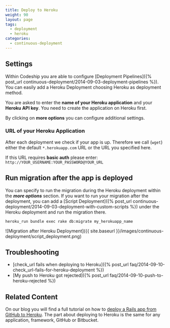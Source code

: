 ```yaml
---
title: Deploy to Heroku
weight: 90
layout: page
tags:
  - deployment
  - heroku
categories:
  - continuous-deployment
---
```

## Settings
Within Codeship you are able to configure [Deployment Pipelines]({% post_url continuous-deployment/2014-09-03-deployment-pipelines %}). You can easily add a Heroku Deployment choosing Heroku as deployment method.

You are asked to enter the **name of your Heroku application** and your **Heroku API key**. You need to create the application on Heroku first.

By clicking on **more options** you can configure additional settings.

### URL of your Heroku Application
After each deployment we check if your app is up. Therefore we call (```wget```) either the default ```*.herokuapp.com``` URL or the URL you specified here.

If this URL requires **basic auth** please enter: ```http://YOUR_USERNAME:YOUR_PASSWORD@YOUR_URL```

## Run migration after the app is deployed
You can specify to run the migration during the Heroku deployment within the ***more options*** section. If you want to run your migration after the deployment, you can add a [Script Deployment]({% post_url continuous-deployment/2014-09-03-deployment-with-custom-scripts %}) under the Heroku deployment and run the migration there.

~~~shell
heroku_run bundle exec rake db:migrate my_herokuapp_name
~~~

![Migration after Heroku Deployment]({{ site.baseurl }}/images/continuous-deployment/script_deployment.png)

## Troubleshooting
- [check_url fails when deploying to Heroku]({% post_url faq/2014-09-10-check_url-fails-for-heroku-deployment %})
- [My push to Heroku got rejected]({% post_url faq/2014-09-10-push-to-heroku-rejected %})

## Related Content
On our blog you will find a full tutorial on how to [deploy a Rails app from GitHub to Heroku](http://blog.codeship.io/2013/09/26/how-to-deploy-a-ruby-on-rails-app-from-github-to-heroku.html).
The part about deploying to Heroku is the same for any application, framework, GitHub or Bitbucket.
